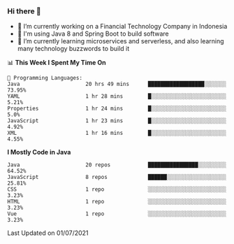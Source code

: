 ### Hi there 👋

<!--
**mazzama/mazzama** is a ✨ _special_ ✨ repository because its `README.md` (this file) appears on your GitHub profile.

Here are some ideas to get you started:

- 🔭 I’m currently working on ...
- 🌱 I’m currently learning ...
- 👯 I’m looking to collaborate on ...
- 🤔 I’m looking for help with ...
- 💬 Ask me about ...
- 📫 How to reach me: ...
- 😄 Pronouns: ...
- ⚡ Fun fact: ...
-->

- 🔭 I’m currently working on a Financial Technology Company in Indonesia
- :gun: I'm using Java 8 and Spring Boot to build software
- 🌱 I’m currently learning microservices and serverless, and also learning many technology buzzwords to build it

<!--START_SECTION:waka-->
📊 **This Week I Spent My Time On** 

```text
💬 Programming Languages: 
Java                     20 hrs 49 mins      ██████████████████░░░░░░░   73.95% 
YAML                     1 hr 28 mins        █░░░░░░░░░░░░░░░░░░░░░░░░   5.21% 
Properties               1 hr 24 mins        █░░░░░░░░░░░░░░░░░░░░░░░░   5.0% 
JavaScript               1 hr 23 mins        █░░░░░░░░░░░░░░░░░░░░░░░░   4.92% 
XML                      1 hr 16 mins        █░░░░░░░░░░░░░░░░░░░░░░░░   4.55%

```

**I Mostly Code in Java** 

```text
Java                     20 repos            ████████████████░░░░░░░░░   64.52% 
JavaScript               8 repos             ██████░░░░░░░░░░░░░░░░░░░   25.81% 
CSS                      1 repo              ░░░░░░░░░░░░░░░░░░░░░░░░░   3.23% 
HTML                     1 repo              ░░░░░░░░░░░░░░░░░░░░░░░░░   3.23% 
Vue                      1 repo              ░░░░░░░░░░░░░░░░░░░░░░░░░   3.23%

```



 Last Updated on 01/07/2021
<!--END_SECTION:waka-->